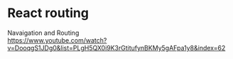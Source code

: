# React routing  
Navaigation and Routing  
https://www.youtube.com/watch?v=DooqgS1JDg0&list=PLgH5QX0i9K3rGtitufynBKMy5gAFpa1y8&index=62